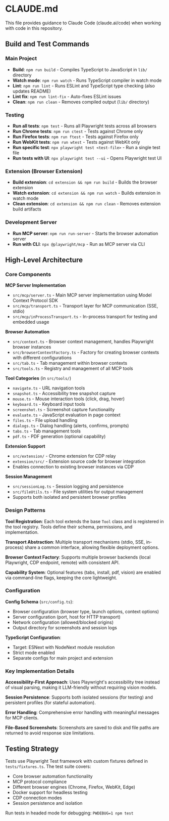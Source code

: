 # CLAUDE.md

This file provides guidance to Claude Code (claude.ai/code) when working with code in this repository.

## Build and Test Commands

### Main Project
- **Build**: `npm run build` - Compiles TypeScript to JavaScript in `lib/` directory
- **Watch mode**: `npm run watch` - Runs TypeScript compiler in watch mode
- **Lint**: `npm run lint` - Runs ESLint and TypeScript type checking (also updates README)
- **Lint fix**: `npm run lint-fix` - Auto-fixes ESLint issues
- **Clean**: `npm run clean` - Removes compiled output (`lib/` directory)

### Testing
- **Run all tests**: `npm test` - Runs all Playwright tests across all browsers
- **Run Chrome tests**: `npm run ctest` - Tests against Chrome only
- **Run Firefox tests**: `npm run ftest` - Tests against Firefox only
- **Run WebKit tests**: `npm run wtest` - Tests against WebKit only
- **Run specific test**: `npx playwright test <test-file>` - Run a single test file
- **Run tests with UI**: `npx playwright test --ui` - Opens Playwright test UI

### Extension (Browser Extension)
- **Build extension**: `cd extension && npm run build` - Builds the browser extension
- **Watch extension**: `cd extension && npm run watch` - Builds extension in watch mode
- **Clean extension**: `cd extension && npm run clean` - Removes extension build artifacts

### Development Server
- **Run MCP server**: `npm run run-server` - Starts the browser automation server
- **Run with CLI**: `npx @playwright/mcp` - Run as MCP server via CLI

## High-Level Architecture

### Core Components

**MCP Server Implementation**
- `src/mcp/server.ts` - Main MCP server implementation using Model Context Protocol SDK
- `src/mcp/transport.ts` - Transport layer for MCP communication (SSE, stdio)
- `src/mcp/inProcessTransport.ts` - In-process transport for testing and embedded usage

**Browser Automation**
- `src/context.ts` - Browser context management, handles Playwright browser instances
- `src/browserContextFactory.ts` - Factory for creating browser contexts with different configurations
- `src/tab.ts` - Tab management within browser contexts
- `src/tools.ts` - Registry and management of all MCP tools

**Tool Categories** (in `src/tools/`)
- `navigate.ts` - URL navigation tools
- `snapshot.ts` - Accessibility tree snapshot capture
- `mouse.ts` - Mouse interaction tools (click, drag, hover)
- `keyboard.ts` - Keyboard input tools
- `screenshot.ts` - Screenshot capture functionality
- `evaluate.ts` - JavaScript evaluation in page context
- `files.ts` - File upload handling
- `dialogs.ts` - Dialog handling (alerts, confirms, prompts)
- `tabs.ts` - Tab management tools
- `pdf.ts` - PDF generation (optional capability)

**Extension Support**
- `src/extension/` - Chrome extension for CDP relay
- `extension/src/` - Extension source code for browser integration
- Enables connection to existing browser instances via CDP

**Session Management**
- `src/sessionLog.ts` - Session logging and persistence
- `src/fileUtils.ts` - File system utilities for output management
- Supports both isolated and persistent browser profiles

### Design Patterns

**Tool Registration**: Each tool extends the base `Tool` class and is registered in the tool registry. Tools define their schema, permissions, and implementation.

**Transport Abstraction**: Multiple transport mechanisms (stdio, SSE, in-process) share a common interface, allowing flexible deployment options.

**Browser Context Factory**: Supports multiple browser backends (local Playwright, CDP endpoint, remote) with consistent API.

**Capability System**: Optional features (tabs, install, pdf, vision) are enabled via command-line flags, keeping the core lightweight.

### Configuration

**Config Schema** (`src/config.ts`):
- Browser configuration (browser type, launch options, context options)
- Server configuration (port, host for HTTP transport)
- Network configuration (allowed/blocked origins)
- Output directory for screenshots and session logs

**TypeScript Configuration**:
- Target: ESNext with NodeNext module resolution
- Strict mode enabled
- Separate configs for main project and extension

### Key Implementation Details

**Accessibility-First Approach**: Uses Playwright's accessibility tree instead of visual parsing, making it LLM-friendly without requiring vision models.

**Session Persistence**: Supports both isolated sessions (for testing) and persistent profiles (for stateful automation).

**Error Handling**: Comprehensive error handling with meaningful messages for MCP clients.

**File-Based Screenshots**: Screenshots are saved to disk and file paths are returned to avoid response size limitations.

## Testing Strategy

Tests use Playwright Test framework with custom fixtures defined in `tests/fixtures.ts`. The test suite covers:
- Core browser automation functionality
- MCP protocol compliance
- Different browser engines (Chrome, Firefox, WebKit, Edge)
- Docker support for headless testing
- CDP connection modes
- Session persistence and isolation

Run tests in headed mode for debugging: `PWDEBUG=1 npm test`